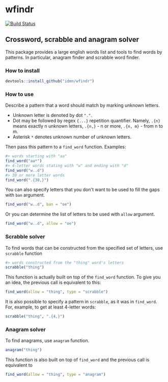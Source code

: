 
<!-- README.md is generated from README.Rmd. Please edit that file -->
wfindr
======

[![Build Status](https://travis-ci.org/idmn/wfindr.png?branch=master)](https://travis-ci.org/idmn/wfindr)

Crossword, scrabble and anagram solver
--------------------------------------

This package provides a large english words list and tools to find words by patterns. In particular, anagram finder and scrabble word finder.

### How to install

``` r
devtools::install_github("idmn/wfindr")
```

### How to use

Describe a pattern that a word should match by marking unknown letters.

-   Unknown letter is denoted by dot `"."`.
-   Dot may be followed by regex `{...}` repetition quantifier. Namely, `.{n}` means exactly n unknown letters, `.{n,}` - n or more, `.{n, m}` - from n to m.
-   Asterisk `*` denotes unknown number of unknown letters.

Then pass this pattern to a `find_word` function. Examples:

``` r
#> words starting with "aa"
find_word("aa*")
#> 4-letter words stating with "w" and ending with "d"
find_word("w..d")
#> 30 or more letter words
find_word(".{30,}")
```

You can also specify letters that you don't want to be used to fill the gaps with `ban` argument.

``` r
find_word("w..d", ban = "oe")
```

Or you can determine the list of letters to be used with `allow` argument.

``` r
find_word("w..d", allow = "oe")
```

### Scrabble solver

To find words that can be constructed from the specified set of letters, use `scrabble` function

``` r
#> words constructed from the "thing" word's letters
scrabble("thing")
```

This function is actually built on top of the `find_word` function. To give you an idea, the previous call is equivalent to this:

``` r
find_word(allow = "thing", type = "scrabble")
```

It is also possible to specify a pattern in `scrabble`, as it was in `find_word`. For, example, to get at least 4-letter words:

``` r
scrabble("thing", ".{4,}")
```

### Anagram solver

To find anagrams, use `anagram` function.

``` r
anagram("thing")
```

This function is also built on top of `find_word` and the previous call is equivalent to

``` r
find_word(allow = "thing", type = "anagram")
```
